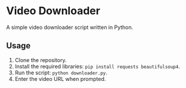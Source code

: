 # Video Downloader

A simple video downloader script written in Python.

## Usage

1. Clone the repository.
2. Install the required libraries: `pip install requests beautifulsoup4`.
3. Run the script: `python downloader.py`.
4. Enter the video URL when prompted.
